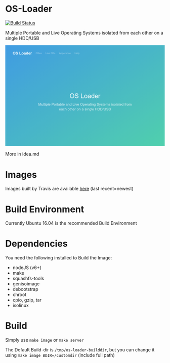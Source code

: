 # OS-Loader
[![Build Status](https://travis-ci.org/mkg20001/os-loader.svg?branch=master)](https://travis-ci.org/mkg20001/os-loader)

Multiple Portable and Live Operating Systems isolated from each other on a single HDD/USB

![Screenshot](/OS-Loader.png?raw=true)

More in idea.md

# Images
Images built by Travis are available [here](https://os-loader.mkg20001.sytes.net/?C=M;O=A) (last recent=newest)

# Build Environment
Currently Ubuntu 16.04 is the recommended Build Environment

# Dependencies
You need the following installed to Build the Image:
 - nodeJS (v6+)
 - make
 - squashfs-tools
 - genisoimage
 - debootstrap
 - chroot
 - cpio, gzip, tar
 - isolinux

# Build
Simply use ```make image``` or ```make server```

The Default Build-dir is ```/tmp/os-loader-builddir```, but you can change it using ```make image BDIR=/customdir``` (include full path)
